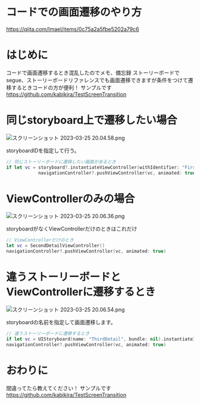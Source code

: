 # コードでの画面遷移のやり方
https://qiita.com/Imael/items/0c75a2a5fbe5202a79c6
# はじめに
コードで画面遷移するとき混乱したのでメモ、備忘録
ストーリーボードでsegue、ストーリーボードリファレンスでも画面遷移できますが条件をつけて遷移するときコードの方が便利！
サンプルです
https://github.com/kabikira/TestScreenTransition

# 同じstoryboard上で遷移したい場合
![スクリーンショット 2023-03-25 20.04.58.png](https://qiita-image-store.s3.ap-northeast-1.amazonaws.com/0/2883687/298e2ee7-a6ac-0370-fcdc-ca0a3a8c88f1.png)

storyboardIDを指定して行う。
```swift
// 同じストーリーボードに遷移したい画面があるとき
if let vc = storyboard?.instantiateViewController(withIdentifier: "FirstDetail") as? FristDetailViewController {
            navigationController?.pushViewController(vc, animated: true)
```
            
            
# ViewControllerのみの場合
![スクリーンショット 2023-03-25 20.06.36.png](https://qiita-image-store.s3.ap-northeast-1.amazonaws.com/0/2883687/16568b63-8e50-b4de-9bc2-c3deceefcef2.png)

storyboardがなくViewControllerだけのときはこれだけ
```swift
// ViewControllerだけのとき
let vc = SecondDetailViewController()
navigationController?.pushViewController(vc, animated: true)
```

# 違うストーリーボードとViewControllerに遷移するとき
![スクリーンショット 2023-03-25 20.06.54.png](https://qiita-image-store.s3.ap-northeast-1.amazonaws.com/0/2883687/37265948-d303-901d-adf9-8d4f023905f0.png)

storyboardの名前を指定して画面遷移します。
```swift
// 違うストーリーボードに遷移するとき
if let vc = UIStoryboard(name: "ThirdDetail", bundle: nil).instantiateInitialViewController() as? ThirdDetailViewController {
navigationController?.pushViewController(vc, animated: true)
```

# おわりに
間違ってたら教えてください！
サンプルです
https://github.com/kabikira/TestScreenTransition
